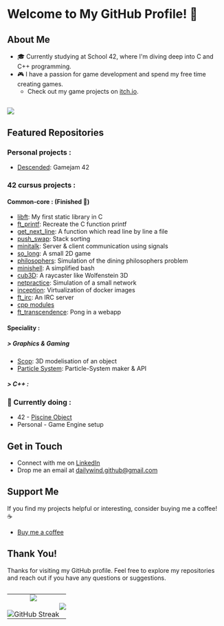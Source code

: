 # Welcome to My GitHub Profile! 👋

## About Me
- 🎓 Currently studying at School 42, where I'm diving deep into C and C++ programming.
- 🎮 I have a passion for game development and spend my free time creating games.
  - Check out my game projects on [itch.io](https://dailywind.itch.io/).
 
##
<img src="https://skillicons.dev/icons?i=c,cpp,docker,bash,git,godot,unity,unreal," />

## Featured Repositories
### Personal projects :
- [Descended](https://hasyxd.itch.io/descended): Gamejam 42
  
### 42 cursus projects :
#### Common-core : (Finished 🎉)
- [libft](https://github.com/DailyWind00/libft): My first static library in C
- [ft_printf](https://github.com/DailyWind00/ft_printf): Recreate the C function printf 
- [get_next_line](https://github.com/DailyWind00/get_next_line): A function which read line by line a file
- [push_swap](https://github.com/DailyWind00/push_swap): Stack sorting
- [minitalk](https://github.com/DailyWind00/minitalk): Server & client communication using signals
- [so_long](https://github.com/DailyWind00/so_long): A small 2D game
- [philosophers](https://github.com/DailyWind00/philosophers): Simulation of the dining philosophers problem
- [minishell](https://github.com/DailyWind00/minishell/tree/main): A simplified bash
- [cub3D](https://github.com/DailyWind00/Cub3D): A raycaster like Wolfenstein 3D
- [netpractice](https://github.com/lpaube/NetPractice): Simulation of a small network
- [inception](https://github.com/DailyWind00/Inception/tree/main): Virtualization of docker images
- [ft_irc](https://github.com/DailyWind00/ft_irc/tree/main): An IRC server
- [cpp modules](CPP_modules.md)
- [ft_transcendence](https://github.com/DailyWind00/ft_transcendence): Pong in a webapp

#### Speciality :
##### > Graphics & Gaming
- [Scop](https://github.com/DailyWind00/scop): 3D modelisation of an object
- [Particle System](https://github.com/DailyWind00/Particle-System): Particle-System maker & API

##### > C++ :

### 🚧 Currently doing :
- 42 - [Piscine Object](https://github.com/DailyWind00/Piscine-Object)
- Personal - Game Engine setup

## Get in Touch
- Connect with me on [LinkedIn](https://www.linkedin.com/in/ma%C3%ABl-gallais-0966022b3/)
- Drop me an email at dailywind.github@gmail.com

## Support Me
If you find my projects helpful or interesting, consider buying me a coffee! ☕️
- [Buy me a coffee](https://fr.tipeee.com/dailywind)

## Thank You!
Thanks for visiting my GitHub profile. Feel free to explore my repositories and reach out if you have any questions or suggestions.

 ##
<table style="width:100%; border-collapse: collapse; border: none;">
  <tr style="border: none;">
    <td style="text-align: center; vertical-align: middle; border: none; padding: 0;">
      <div style="display: flex; flex-direction: column; align-items: center; justify-content: center; height: 100%;">
        <img src="https://github-readme-stats.vercel.app/api?username=DailyWind00&show_icons=true&theme=ambient_gradient&border_color=d43cd6&border_radius=45" style="border: none;" />
        <br/>
        <img src="https://streak-stats.demolab.com/?user=DailyWind&theme=ambient-gradient&border_radius=50" alt="GitHub Streak" style="border: none;" />
      </div>
    </td>
    <td style="text-align: center; vertical-align: middle; border: none; padding: 0;">
      <img src="https://github-readme-stats.vercel.app/api/top-langs/?username=DailyWind00&layout=pie&show_icons=true&theme=ambient_gradient&border_color=d43cd6&border_radius=45&exclude_repo=ft_transcendence" style="border: none;" />
    </td>
  </tr>
</table>
